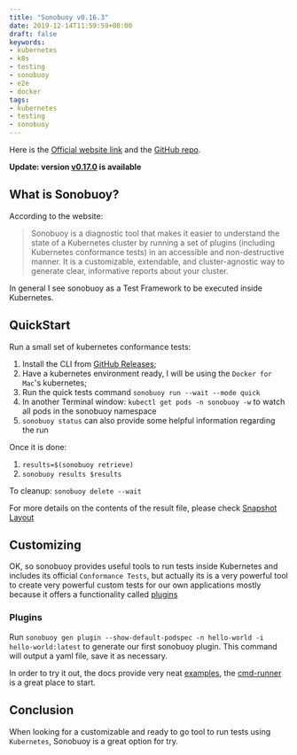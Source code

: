 ```yaml
---
title: "Sonobuoy v0.16.3"
date: 2019-12-14T11:59:59+08:00
draft: false
keywords:
- kubernetes
- k8s
- testing
- sonobuoy
- e2e
- docker
tags:  
- kubernetes
- testing
- sonobuoy
---
```


Here is the [Official website link](https://sonobuoy.io/) and the [GitHub repo](https://github.com/vmware-tanzu/sonobuoy).

**Update: version [v0.17.0](https://sonobuoy.io/docs/v0.17.0/index.html) is available**

## What is Sonobuoy?

According to the website:

> Sonobuoy is a diagnostic tool that makes it easier to understand the state of a Kubernetes cluster by running a set of plugins (including Kubernetes conformance tests) in an accessible and non-destructive manner. It is a customizable, extendable, and cluster-agnostic way to generate clear, informative reports about your cluster.

In general I see sonobuoy as a Test Framework to be executed inside Kubernetes.

## QuickStart

Run a small set of kubernetes conformance tests:

1. Install the CLI from [GitHub Releases](https://github.com/vmware-tanzu/sonobuoy/releases);
2. Have a kubernetes environment ready, I will be using the `Docker for Mac`'s kubernetes;
3. Run the quick tests command `sonobuoy run --wait --mode quick`
4. In another Terminal window: `kubectl get pods -n sonobuoy -w` to watch all pods in the sonobuoy namespace
5. `sonobuoy status` can also provide some helpful information regarding the run

Once it is done:

1. `results=$(sonobuoy retrieve)`
2. `sonobuoy results $results`

To cleanup: `sonobuoy delete --wait`

For more details on the contents of the result file, please check [Snapshot Layout](https://sonobuoy.io/docs/v0.16.3/snapshot/)

## Customizing

OK, so sonobuoy provides useful tools to run tests inside Kubernetes and includes its official `Conformance Tests`, but actually its is a very powerful tool to create very powerful custom tests for our own applications mostly because it offers a functionality called [plugins](https://sonobuoy.io/docs/v0.16.3/plugins/)

### Plugins

Run `sonobuoy gen plugin --show-default-podspec -n hello-world -i hello-world:latest` to generate our first sonobuoy plugin. This command will output a yaml file, save it as necessary.


In order to try it out, the docs provide very neat [examples](https://github.com/vmware-tanzu/sonobuoy/blob/master/examples/plugins), the [cmd-runner](https://github.com/vmware-tanzu/sonobuoy/blob/master/examples/plugins/cmd-runner) is a great place to start.



## Conclusion

When looking for a customizable and ready to go tool to run tests using `Kubernetes`, Sonobuoy is a great option for try.

